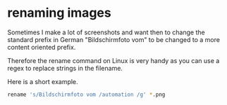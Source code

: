 # renaming images

Sometimes I make a lot of screenshots and want then to change the standard prefix in German "Bildschirmfoto vom" to be changed to a more content oriented prefix.

Therefore the rename command on Linux is very handy as you can use a regex to replace strings in the filename.

Here is a short example.

```sh
rename 's/Bildschirmfoto vom /automation /g' *.png
```

